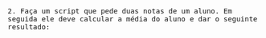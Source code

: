 <samp>2. Faça um script que pede duas notas de um aluno. Em seguida ele deve calcular a média do aluno e dar o seguinte resultado:<samp/>
